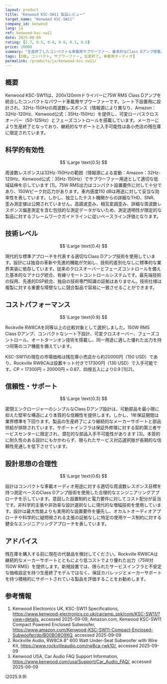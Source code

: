 ```yaml
---
layout: product
title: "Kenwood KSC-SW11 製品レビュー"
target_name: "Kenwood KSC-SW11"
company_id: kenwood
lang: ja
ref: kenwood-ksc-sw11
date: 2025-09-09
rating: [2.7, 0.5, 0.4, 0.9, 0.3, 0.6]
price: 20000
summary: "生産終了したコンパクトな車載用サブウーファー、基本的なClass Dアンプ搭載、75W RMS出力、より安価な代替品があり中程度のコストパフォーマンス"
tags: [D級, コンパクト, サブウーファー, 生産終了, 車載用オーディオ]
permalink: /products/ja/kenwood-ksc-sw11/
---
```

## 概要

Kenwood KSC-SW11は、200x120mmドライバーに75W RMS Class Dアンプを統合したコンパクトなパワード車載用サブウーファーです。シート下設置用に設計され、32Hz-150Hzの周波数レスポンス（情報源により異なり、Amazon：32Hz-120Hz、Kenwood公式：35Hz-150Hz）を提供し、可変ローパスクロスオーバー（50-125Hz）とフェーズコントロールを搭載しています。メーカーにより生産終了となっており、継続的なサポートと入手可能性は各小売店の残在庫に限定されています。

## 科学的有効性

$$ \Large \text{0.5} $$

周波数レスポンスは32Hz-150Hzの範囲（情報源による変動：Amazon：32Hz-120Hz、Kenwood公式：35Hz-150Hz）でサブウーファー用途として適切な低域延伸を示しています [1]。75W RMS出力はコンパクト設置要件に対して十分であり、150Wピーク対応力があります。車内感度110 dBは用途に対して妥当な効率性を表しています。しかし、独立したテスト機関からの詳細なTHD、SNR、歪み測定値は公開されていません。高調波歪み、相互変調歪み、詳細な周波数レスポンス偏差測定を含む包括的な測定データがないため、測定透明性が限定的な製品に対するフレームワークガイドラインに従いベースライン評価となります。

## 技術レベル

$$ \Large \text{0.4} $$

現代的な標準アプローチを代表する適切なClass Dアンプ技術を使用しています。設計には独自の革新や先進的機能が欠如し、技術的差別化なしに標準的な業界実装に依存しています。従来のクロスオーバーとフェーズコントロールを備えた基本的なアナログ統合、有線リモートコントロールシステムです。最先端技術の採用、先進的DSP統合、独自の技術専門知識の証拠はありません。技術仕様は複製に対する重要な障壁なしに競合製品で容易に一致させることができます。

## コストパフォーマンス

$$ \Large \text{0.9} $$

Rockville RW8CAを同等以上の比較対象として選択しました。150W RMS Class Dアンプ、コンパクトなシート下設計、可変クロスオーバー、フェーズコントロール、オートターンオン技術を搭載し、同一用途に適した優れた出力を持つ同等のコア機能を備えています。

KSC-SW11の現在の市場価格は残在庫小売店から約20000円（150 USD）であり、Rockville RW8CAは設置キット付きで17300円（130 USD）で入手可能です。CP = 17300円 ÷ 20000円 = 0.87、四捨五入により0.9 [1][2]。

## 信頼性・サポート

$$ \Large \text{0.3} $$

密閉エンクロージャーのシンプルなClass Dアンプ設計は、可動部品を最小限に抑えた堅牢な構造により本質的な信頼性を提供します。しかし、1年保証期間は業界標準を下回ります。製品の生産終了により継続的なメーカーサポートと部品供給が排除されています。サポートインフラは保証外修理に対する契約第三者サービスセンターに限定され、潜在的な部品入手不可能性があります [3]。本質的に耐久性のある設計にもかかわらず、限られたサービス対応選択肢が長期的な信頼性見通しを低下させています。

## 設計思想の合理性

$$ \Large \text{0.6} $$

設計はコンパクトな車載オーディオ用途に対する適切な周波数レスポンス目標を持つ測定ベースのClass Dアンプ技術を使用した合理的なエンジニアリングアプローチを示しています。意図した設置制約と電力要件に対してコスト配分が妥当です。非科学的主張や非効率な設計選択なしに現代的な増幅技術を使用しています。設計は最大性能よりも実用的な設置要件を優先し、オカルトオーディオアプローチや科学的に疑問視される主張の証拠なしに特定の使用ケース制約に対する健全なエンジニアリングアプローチを表しています。

## アドバイス

残在庫を購入する前に現在の代替品を検討してください。Rockville RW8CAは継続的なメーカーサポートとともにより低コストでより優れた出力（75W対150W RMS）を提供します。新規設置では、限られたサービスインフラと不安定な価格設定を持つ生産終了モデルではなく、保証カバレッジとメーカーサポートを持つ積極的にサポートされている製品を評価することをお勧めします。

## 参考情報

1. Kenwood Electronics UK, KSC-SW11 Specifications, https://www.kenwood-electronics.co.uk/car/amp_spk/com/KSC-SW11/?view=details, accessed 2025-09-09; Amazon.com, Kenwood KSC-SW11 Compact Powered Enclosed Subwoofer, https://www.amazon.com/Kenwood-KSC-SW11-Compact-Enclosed-Subwoofer/dp/B00BO8O9XQ, accessed 2025-09-09
2. Rockville Audio, RW8CA 8" 600 Watt Under-Seat Subwoofer with Wire Kit, https://www.rockvilleaudio.com/rw8ca-rwk10/, accessed 2025-09-09
3. Kenwood USA, Car Audio FAQ Support Information, https://www.kenwood.com/usa/Support/Car_Audio_FAQ/, accessed 2025-09-09

(2025.9.9)